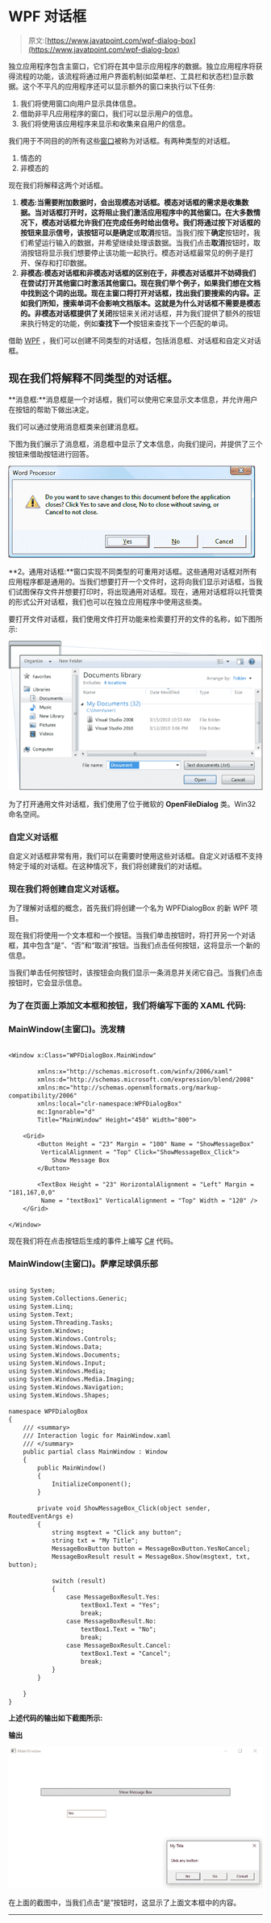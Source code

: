 # WPF 对话框

> 原文:[https://www.javatpoint.com/wpf-dialog-box](https://www.javatpoint.com/wpf-dialog-box)

独立应用程序包含主窗口，它们将在其中显示应用程序的数据。独立应用程序将获得流程的功能，该流程将通过用户界面机制(如菜单栏、工具栏和状态栏)显示数据。这个不平凡的应用程序还可以显示额外的窗口来执行以下任务:

1.  我们将使用窗口向用户显示具体信息。
2.  借助非平凡应用程序的窗口，我们可以显示用户的信息。
3.  我们将使用该应用程序来显示和收集来自用户的信息。

我们用于不同目的的所有这些[窗口](https://www.javatpoint.com/windows)被称为对话框。有两种类型的对话框。

1.  情态的
2.  非模态的

现在我们将解释这两个对话框。

1.  **模态:**当需要附加数据时，会出现模态对话框。模态对话框的需求是收集数据。当对话框打开时，这将阻止我们激活应用程序中的其他窗口。在大多数情况下，模态对话框允许我们在完成任务时给出信号。我们将通过按下对话框的按钮来显示信号，该按钮可以是**确定**或**取消**按钮。当我们按下**确定**按钮时，我们希望运行输入的数据，并希望继续处理该数据。当我们点击**取消**按钮时，取消按钮将显示我们想要停止该功能一起执行。模态对话框最常见的例子是打开、保存和打印数据。
2.  **非模态:**模态对话框和非模态对话框的区别在于，非模态对话框并不妨碍我们在尝试打开其他窗口时激活其他窗口。现在我们举个例子，如果我们想在文档中找到这个词的出现。现在主窗口将打开对话框，找出我们要搜索的内容。正如我们所知，搜索单词不会影响文档版本。这就是为什么对话框不需要是模态的。非模态对话框提供了**关闭**按钮来关闭对话框，并为我们提供了额外的按钮来执行特定的功能，例如**查找下一个**按钮来查找下一个匹配的单词。

借助 [WPF](https://www.javatpoint.com/wpf) ，我们可以创建不同类型的对话框，包括消息框、对话框和自定义对话框。

## 现在我们将解释不同类型的对话框。

**消息框:**消息框是一个对话框，我们可以使用它来显示文本信息，并允许用户在按钮的帮助下做出决定。

我们可以通过使用消息框类来创建消息框。

下图为我们展示了消息框，消息框中显示了文本信息，向我们提问，并提供了三个按钮来借助按钮进行回答。

![WPF Dialog Box](img/18795b0658b3f484ad0fbff52fc5934e.png)

**2。通用对话框:**窗口实现不同类型的可重用对话框。这些通用对话框对所有应用程序都是通用的。当我们想要打开一个文件时，这将向我们显示对话框，当我们试图保存文件并想要打印时，将出现通用对话框。现在，通用对话框将以托管类的形式公开对话框，我们也可以在独立应用程序中使用这些类。

要打开文件对话框，我们使用文件打开功能来检索要打开的文件的名称，如下图所示:

![WPF Dialog Box](img/c9e1784d881e4f9d1198505ec1f3280b.png)

为了打开通用文件对话框，我们使用了位于微软的 **OpenFileDialog** 类。Win32 命名空间。

### 自定义对话框

自定义对话框非常有用，我们可以在需要时使用这些对话框。自定义对话框不支持特定于域的对话框。在这种情况下，我们将创建我们的对话框。

### 现在我们将创建自定义对话框。

为了理解对话框的概念，首先我们将创建一个名为 WPFDialogBox 的新 WPF 项目。

现在我们将使用一个文本框和一个按钮。当我们单击按钮时，将打开另一个对话框，其中包含“是”、“否”和“取消”按钮。当我们点击任何按钮，这将显示一个新的信息。

当我们单击任何按钮时，该按钮会向我们显示一条消息并关闭它自己。当我们点击按钮时，它会显示信息。

### 为了在页面上添加文本框和按钮，我们将编写下面的 XAML 代码:

### MainWindow(主窗口)。洗发精

```

<Window x:Class="WPFDialogBox.MainWindow"

        xmlns:x="http://schemas.microsoft.com/winfx/2006/xaml"
        xmlns:d="http://schemas.microsoft.com/expression/blend/2008"
        xmlns:mc="http://schemas.openxmlformats.org/markup-compatibility/2006"
        xmlns:local="clr-namespace:WPFDialogBox"
        mc:Ignorable="d"
        Title="MainWindow" Height="450" Width="800">

    <Grid>
        <Button Height = "23" Margin = "100" Name = "ShowMessageBox"  
         VerticalAlignment = "Top" Click="ShowMessageBox_Click">
            Show Message Box
        </Button>

        <TextBox Height = "23" HorizontalAlignment = "Left" Margin = "181,167,0,0"  
         Name = "textBox1" VerticalAlignment = "Top" Width = "120" />
    </Grid>

</Window>

```

现在我们将在点击按钮后生成的事件上编写 [C#](https://www.javatpoint.com/c-sharp-tutorial) 代码。

### MainWindow(主窗口)。萨摩足球俱乐部

```

using System;
using System.Collections.Generic;
using System.Linq;
using System.Text;
using System.Threading.Tasks;
using System.Windows;
using System.Windows.Controls;
using System.Windows.Data;
using System.Windows.Documents;
using System.Windows.Input;
using System.Windows.Media;
using System.Windows.Media.Imaging;
using System.Windows.Navigation;
using System.Windows.Shapes;

namespace WPFDialogBox
{
    /// <summary>
    /// Interaction logic for MainWindow.xaml
    /// </summary>
    public partial class MainWindow : Window
    {
        public MainWindow()
        {
            InitializeComponent();
        }

        private void ShowMessageBox_Click(object sender, RoutedEventArgs e)
        {
            string msgtext = "Click any button";
            string txt = "My Title";
            MessageBoxButton button = MessageBoxButton.YesNoCancel;
            MessageBoxResult result = MessageBox.Show(msgtext, txt, button);

            switch (result)
            {
                case MessageBoxResult.Yes:
                    textBox1.Text = "Yes";
                    break;
                case MessageBoxResult.No:
                    textBox1.Text = "No";
                    break;
                case MessageBoxResult.Cancel:
                    textBox1.Text = "Cancel";
                    break;
            }
        }

    }
}

```

**上述代码的输出如下截图所示:**

**输出**

![WPF Dialog Box](img/c56a12d42dae25d2be8aff43902967f7.png)

在上面的截图中，当我们点击“是”按钮时，这显示了上面文本框中的内容。

* * *